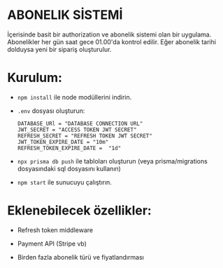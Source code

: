 # ABONELIK SİSTEMİ

İçerisinde basit bir authorization ve abonelik sistemi olan bir uygulama. Abonelikler her gün saat gece 01.00'da kontrol edilir. Eğer abonelik tarihi dolduysa yeni bir sipariş oluşturulur.

# Kurulum:

- `npm install` ile node modüllerini indirin.
- `.env` dosyası oluşturun:

  ```
  DATABASE_URl = "DATABASE CONNECTION URL"
  JWT_SECRET = "ACCESS TOKEN JWT SECRET"
  REFRESH_SECRET = "REFRESH TOKEN JWT SECRET"
  JWT_TOKEN_EXPIRE_DATE = "10m"
  REFRESH_TOKEN_EXPIRE_DATE =  "1d"
  ```

- `npx prisma db push` ile tabloları oluşturun (veya prisma/migrations dosyasındaki sql dosyasını kullanın)

- `npm start` ile sunucuyu çalıştırın.

# Eklenebilecek özellikler:

- Refresh token middleware

- Payment API (Stripe vb)

- Birden fazla abonelik türü ve fiyatlandırması
